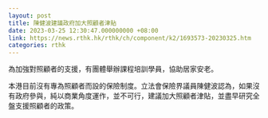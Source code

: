 ```yaml
---
layout: post
title: 陳健波建議政府加大照顧者津貼
date: 2023-03-25 12:30:47.000000000 +08:00
link: https://news.rthk.hk/rthk/ch/component/k2/1693573-20230325.htm
categories: rthk
---
```


為加強對照顧者的支援，有團體舉辦課程培訓學員，協助居家安老。 

本港目前沒有專為照顧者而設的保險制度。立法會保險界議員陳健波認為，如果沒有政府參與，純以商業角度運作，並不可行，建議加大照顧者津貼，並盡早研究全盤支援照顧者的政策。
